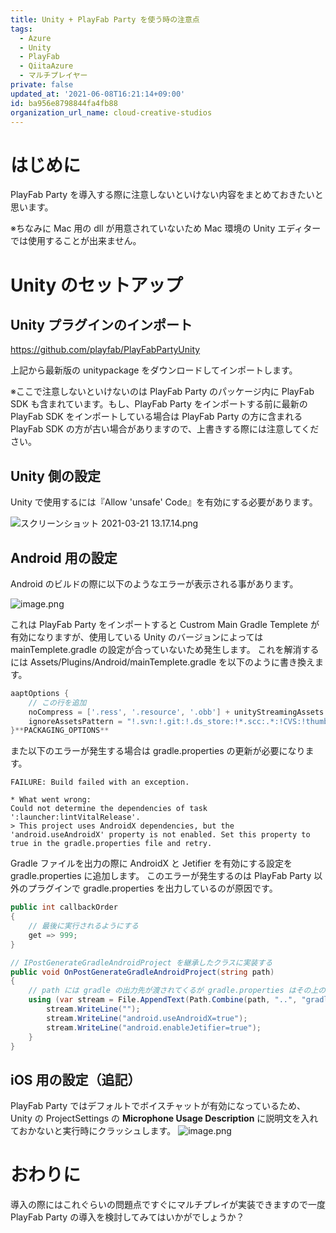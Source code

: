 ```yaml
---
title: Unity + PlayFab Party を使う時の注意点
tags:
  - Azure
  - Unity
  - PlayFab
  - QiitaAzure
  - マルチプレイヤー
private: false
updated_at: '2021-06-08T16:21:14+09:00'
id: ba956e8798844fa4fb88
organization_url_name: cloud-creative-studios
---
```

# はじめに

PlayFab Party を導入する際に注意しないといけない内容をまとめておきたいと思います。

※ちなみに Mac 用の dll が用意されていないため Mac 環境の Unity エディターでは使用することが出来ません。

# Unity のセットアップ
## Unity プラグインのインポート

https://github.com/playfab/PlayFabPartyUnity

上記から最新版の unitypackage をダウンロードしてインポートします。

※ここで注意しないといけないのは PlayFab Party のパッケージ内に PlayFab SDK も含まれています。もし、PlayFab Party をインポートする前に最新の PlayFab SDK をインポートしている場合は PlayFab Party の方に含まれる PlayFab SDK の方が古い場合がありますので、上書きする際には注意してください。

## Unity 側の設定

Unity で使用するには『Allow 'unsafe' Code』を有効にする必要があります。

![スクリーンショット 2021-03-21 13.17.14.png](https://qiita-image-store.s3.ap-northeast-1.amazonaws.com/0/19224/f8500a3f-7173-6e4e-2916-1f07e1c09951.png)

## Android 用の設定

Android のビルドの際に以下のようなエラーが表示される事があります。

![image.png](https://qiita-image-store.s3.ap-northeast-1.amazonaws.com/0/19224/b3f064b8-8ea3-4b76-831e-813576ee1b4f.png)

これは PlayFab Party をインポートすると Custrom Main Gradle Templete が有効になりますが、使用している Unity のバージョンによっては mainTemplete.gradle の設定が合っていないため発生します。
これを解消するには Assets/Plugins/Android/mainTemplete.gradle を以下のように書き換えます。

```gradle
aaptOptions {
    // この行を追加
    noCompress = ['.ress', '.resource', '.obb'] + unityStreamingAssets.tokenize(', ')
    ignoreAssetsPattern = "!.svn:!.git:!.ds_store:!*.scc:.*:!CVS:!thumbs.db:!picasa.ini:!*~"
}**PACKAGING_OPTIONS**
```

また以下のエラーが発生する場合は gradle.properties の更新が必要になります。

```shell
FAILURE: Build failed with an exception.

* What went wrong:
Could not determine the dependencies of task ':launcher:lintVitalRelease'.
> This project uses AndroidX dependencies, but the 'android.useAndroidX' property is not enabled. Set this property to true in the gradle.properties file and retry.
```

Gradle ファイルを出力の際に AndroidX と Jetifier を有効にする設定を gradle.properties に追加します。
このエラーが発生するのは PlayFab Party 以外のプラグインで gradle.properties を出力しているのが原因です。

```C#
public int callbackOrder
{
    // 最後に実行されるようにする
    get => 999;
}

// IPostGenerateGradleAndroidProject を継承したクラスに実装する
public void OnPostGenerateGradleAndroidProject(string path)
{
    // path には gradle の出力先が渡されてくるが gradle.properties はその上の階層に配置されている
    using (var stream = File.AppendText(Path.Combine(path, "..", "gradle.properties"))) {
        stream.WriteLine("");
        stream.WriteLine("android.useAndroidX=true");
        stream.WriteLine("android.enableJetifier=true");
    }
}
```

## iOS 用の設定（追記）

PlayFab Party ではデフォルトでボイスチャットが有効になっているため、Unity の ProjectSettings の **Microphone Usage Description** に説明文を入れておかないと実行時にクラッシュします。
![image.png](https://qiita-image-store.s3.ap-northeast-1.amazonaws.com/0/19224/04a40fed-3d90-f01c-6800-8821a9f51227.png)

# おわりに

導入の際にはこれぐらいの問題点ですぐにマルチプレイが実装できますので一度 PlayFab Party の導入を検討してみてはいかがでしょうか？
